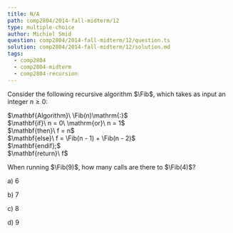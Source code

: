 ```yaml
---
title: N/A
path: comp2804/2014-fall-midterm/12
type: multiple-choice
author: Michiel Smid
question: comp2804/2014-fall-midterm/12/question.ts
solution: comp2804/2014-fall-midterm/12/solution.md
tags:
  - comp2804
  - comp2804-midterm
  - comp2804-recursion
---
```


<div hidden>
  $\newcommand{\Fib}{{\rm F \scriptsize IB}}$
</div>
		
Consider the following recursive algorithm $\Fib$, which takes as input an
integer $n \geq 0$:

<p>
  $\mathbf{Algorithm}\ \Fib(n)\mathrm{:}$ <br>
  $\mathbf{if}\ n = 0\ \mathrm{or}\ n = 1$ <br>
  $\mathbf{then}\ f = n$ <br>
  $\mathbf{else}\ f = \Fib(n - 1) + \Fib(n - 2)$ <br>
  $\mathbf{endif};$ <br>
  $\mathbf{return}\ f$ <br>
</p>

When running $\Fib(9)$, how many calls are there to $\Fib(4)$?

a) 6

b) 7

c) 8

d) 9
